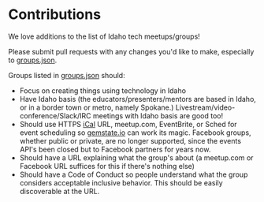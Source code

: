 # Contributions

We love additions to the list of Idaho tech meetups/groups! 

Please submit pull requests with any changes you'd like to make, especially to [groups.json](groups.json).

Groups listed in [groups.json](groups.json) should:

- Focus on creating things using technology in Idaho
- Have Idaho basis (the educators/presenters/mentors are based in Idaho, or in a border town or metro, namely Spokane.) Livestream/video-conference/Slack/IRC meetings with Idaho basis are good too!
- Should use HTTPS [iCal](https://en.wikipedia.org/wiki/ICalendar) URL, meetup.com, EventBrite, or Sched for event scheduling so [gemstate.io](gemstate.io) can work its magic. Facebook groups, whether public or private, are no longer supported, since the events API's been closed but to Facebook partners for years now.
- Should have a URL explaining what the group's about (a meetup.com or Facebook URL suffices for this if there's nothing else)
- Should have a Code of Conduct so people understand what the group considers acceptable inclusive behavior. This should be easily discoverable at the URL.
